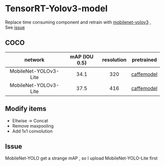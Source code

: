 # TensorRT-Yolov3-model

Replace time consuming component and retrain with [mobilenet-yolov3](https://github.com/eric612/MobileNet-YOLO) , See [issue](https://github.com/lewes6369/TensorRT-Yolov3/issues/9)

## COCO

network|mAP (IOU 0.5)|resolution|pretrained|
:---:|:---:|:---:|:---:|
MobileNet-YOLOv3-Lite|34.1|320|[caffemodel](https://drive.google.com/file/d/1tVdLzBA5T_HjDQkJv2ldr99X-T_s5UMn/view)|
MobileNet-YOLOv3-Lite|37.5|416|[caffemodel](https://drive.google.com/file/d/1tVdLzBA5T_HjDQkJv2ldr99X-T_s5UMn/view)|
## Modify items

* Eltwise -> Concat
* Remove maxpooling
* Add 1x1 convolution 

## Issue

MobileNet-YOLO get a strange mAP , so I upload MobileNet-YOLO-Lite first
 